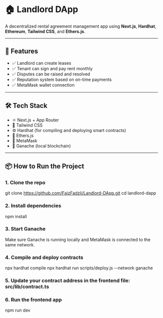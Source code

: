 # 🏠 Landlord DApp

A decentralized rental agreement management app using **Next.js**, **Hardhat**, **Ethereum**, **Tailwind CSS**, and **Ethers.js**.

---

## 🚀 Features

- ✅ Landlord can create leases
- ✅ Tenant can sign and pay rent monthly
- ✅ Disputes can be raised and resolved
- ✅ Reputation system based on on-time payments
- ✅ MetaMask wallet connection

---

## 🛠 Tech Stack

- ⚛️ Next.js + App Router
- 🎨 Tailwind CSS
- ⚙️ Hardhat (for compiling and deploying smart contracts)
- 🔌 Ethers.js
- 🦊 MetaMask
- 🧪 Ganache (local blockchain)

---

## 📦 How to Run the Project

### 1. Clone the repo

git clone https://github.com/FaizFadzli/Landlord-DApp.git
cd landlord-dapp

### 2. Install dependencies
npm install

### 3. Start Ganache
Make sure Ganache is running locally and MetaMask is connected to the same network.

### 4. Compile and deploy contracts
npx hardhat compile
npx hardhat run scripts/deploy.js --network ganache

### 5. Update your contract address in the frontend file: src/lib/contract.ts

### 6. Run the frontend app
npm run dev